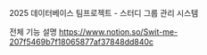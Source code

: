2025 데이터베이스 팀프로젝트 - 스터디 그룹 관리 시스템

전체 기능 설명
https://www.notion.so/Swit-me-207f5469b7f18065877af37848dd840c
